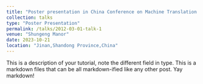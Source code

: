 ```yaml
---
title: "Poster presentation in China Conference on Machine Translation 2023"
collection: talks
type: "Poster Presentation"
permalink: /talks/2012-03-01-talk-1
venue: "Shungeng Manor"
date: 2023-10-21
location: "Jinan,Shandong Province,China"
---
```


This is a description of your tutorial, note the different field in type. This is a markdown files that can be all markdown-ified like any other post. Yay markdown!


